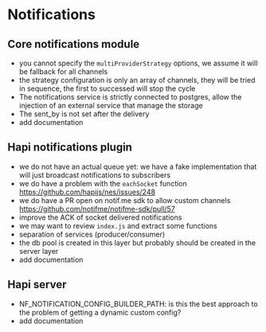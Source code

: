 # Notifications

## Core notifications module

- you cannot specify the `multiProviderStrategy` options, we assume it will be fallback for all channels
- the strategy configuration is only an array of channels, they will be tried in sequence, the first to successed will stop the cycle
- The notifications service is strictly connected to postgres, allow the injection of an external service that manage the storage
- The sent_by is not set after the delivery
- add documentation


## Hapi notifications plugin

- we do not have an actual queue yet: we have a fake implementation that will just broadcast notifications to subscribers
- we do have a problem with the `eachSocket` function https://github.com/hapijs/nes/issues/248
- we do have a PR open on notif.me sdk to allow custom channels https://github.com/notifme/notifme-sdk/pull/57
- improve the ACK of socket delivered notifications
- we may want to review `index.js` and extract some functions
- separation of services (producer/consumer)
- the db pool is created in this layer but probably should be created in the server layer
- add documentation

## Hapi server
- NF_NOTIFICATION_CONFIG_BUILDER_PATH: is this the best approach to the problem of getting a dynamic custom config?
- add documentation


